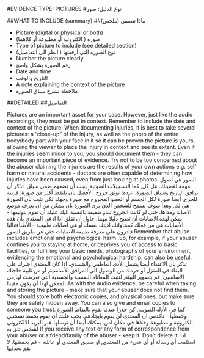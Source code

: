 #EVIDENCE TYPE: PICTURES 
#نوع الدليل: صور

##WHAT TO INCLUDE (summary)
##ماذا تتضمن (ملخص)

+ Picture (digital or physical or both)
+ صورة ( الكترونية أو مطبوعة أو كلاهما)
+ Type of picture to include (see detailed section)
+ نوع الصورة التي أرفقتها ( انظر الى التفاصيل)
+ Number the picture clearly
+ رقم الصورة بشكل واضح
+ Date and time
+ التاريخ والوقت
+ A note explaining the context of the picture
+ ملاحظة تشرح سياق الصورة

##DETAILED
##التفاصيل

Pictures are an important asset for your case. However, just like the audio recordings, they must be put in context. Remember to include the date and context of the picture. When documenting injuries, it is best to take several pictures: a “close-up” of the injury, as well as the photo of the entire body/body part with your face in it so it can be proven the picture is yours, allowing the viewer to place the injury in context and see its extent. Even if the injuries seem minor to you, you should document them - they can become an important piece of evidence. Try not to be too concerned about the abuser claiming the injuries are the results of your own actions e.g. self harm or natural accidents - doctors are often capable of determining how injuries have been caused, even from just looking at photos. 
الصور هي أصول مهمة لقضيتك. عل كل, كما التسجيلات الصوتية, يجب أن تضعهم ضمن سياق. تذكر أن ترافق التاريخ وسياق الصورة. عندما توثق جروح, الأفضل بأن تلتقط أكثر من صورة: قريبة للجرح, أيضا صورة لكل الجسم أو العضو المجروح مع صورة وجهك لكي تثبت بأن الصورة هي لك, وهذا سوف يسمح للشخص الذي يرى الصورة بان يتمكن من أن يعرف موضع الاصابة ومداها. حتى لو كانت الجروح تبدو طفيفة بالنسبة اليك عليك أن تقوم بتوثيقها - يمكن لهذه الاصابات أن تصبح دليلا مهما. حاول أن تقلق اذا ادعى المعتدي بأن هذه الأصابات هي من فعلك كمحاولتك اذيتك نفسك أو هي اصابات طبيعية - الأطباءغالبا قادرون على معرفة طبيعة الاصابات ختى عن طريق الصور
Remember that abuse includes emotional and psychological harm. So, for example, if your abuser confines you to staying at home, or deprives you of access to basic facilities, or fulfilling your basic needs, photographs of your environment, evidencing the emotional and psychological hardship, can also be useful.
تذكر بأن الاعتداء أيضا يشمل الأذى العاطفي والجسدي. اذا كان المعتدي أجبرك على البقاء في المنزل أو حرمك من الوصول الى المرافق الأساسية, أو من تلبية حاجتك الأساسيى, قم بتصوير البيئة, لتثبت المعاناة النفسية والجسدية التي تعرضت لها,من الممكن لهذا أن يكون مقيدا
As with the audio evidence, be careful when taking and storing the picture - make sure that your abuser does not find them. You should store both electronic copies, and physical ones, but make sure they are safely hidden away. You can also give and email copies to someone you trust.
كما في الأدلة الصوتية, كن حذرا عندما تقوم بالتقاط الصورة وحفظها - تأكدمن أن المعتدي لن يقوم بايجادهم. يجب عليك أن تقوم بحفظ نسختين الكترونية و مطبوعة وخلأها في مكان امن. يمكنك أيضا أن ترسلها عبر البريد الالكتروني لشخص تثق به
If you receive any text or any form of correspondence from your abuser or a friend/family of the abuser - keep it. Don’t delete it.
اذا استلمت أي رسالة أو أي شيء من المعتدي, او صديق المعتدي أو عائلته - قم بحفظها. لا تقم يحذفها
